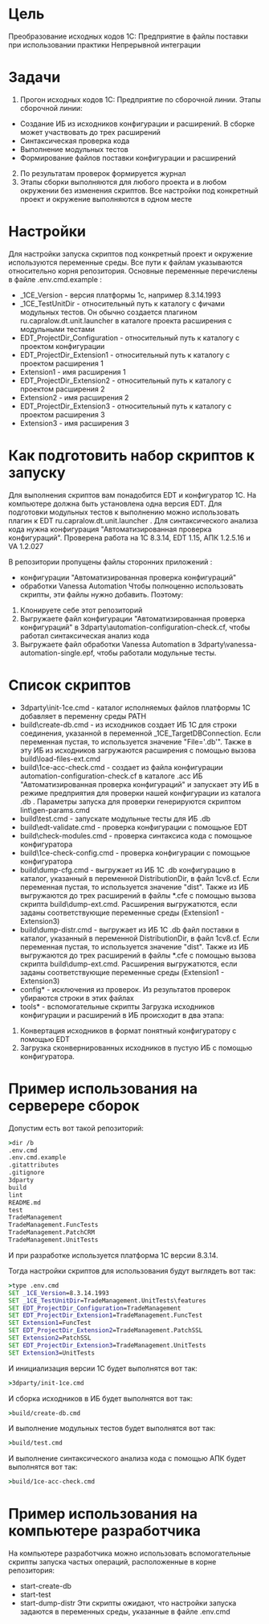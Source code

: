 # Цель
Преобразование исходных кодов 1С: Предприятие в файлы поставки при использовании практики Непрерывной интеграции
# Задачи
1. Прогон исходных кодов 1С: Предприятие по сборочной линии. Этапы сборочной линии:
  * Создание ИБ из исходников конфигурации и расширений. В сборке может участвовать до трех расширений
  * Синтаксическая проверка кода
  * Выполнение модульных тестов
  * Формирование файлов поставки конфигурации и расширений
2. По результатам проверок формируется журнал
3. Этапы сборки выполняются для любого проекта и в любом окружении без изменения скриптов. Все настройки под конкретный проект и окружение выполняются в одном месте

# Настройки
Для настройки запуска скриптов под конкретный проект и окружение используются переменные среды. Все пути к файлам указываются относительно корня репозитория. Основные переменные перечислены в файле .env.cmd.example :
* _1CE_Version - версия платформы 1с, например 8.3.14.1993
* _1CE_TestUnitDir - относительный путь к каталогу с фичами модульных тестов. Он обычно создается плагином ru.capralow.dt.unit.launcher в каталоге проекта расширения с модульными тестами
* EDT_ProjectDir_Configuration - относительный путь к каталогу с проектом конфигурации
* EDT_ProjectDir_Extension1 - относительный путь к каталогу с проектом расширения 1
* Extension1 - имя расширения 1
* EDT_ProjectDir_Extension2 - относительный путь к каталогу с проектом расширения 2
* Extension2 - имя расширения 2
* EDT_ProjectDir_Extension3  - относительный путь к каталогу с проектом расширения 3
* Extension3 - имя расширения 3

# Как подготовить набор скриптов к запуску
Для выполнения скриптов вам понадобится EDT и конфигуратор 1С. На компьютере должна быть установлена одна версия EDT. Для подготовки модульных тестов к выполнению можно использовать плагин к EDT ru.capralow.dt.unit.launcher . Для синтаксического анализа кода нужна конфигурация "Автоматизированная проверка конфигураций". Проверена работа на 1C 8.3.14, EDT 1.15, АПК 1.2.5.16 и VA 1.2.027

В репозитории пропущены файлы сторонних приложений : 
* конфигурации "Автоматизированная проверка конфигураций"
* обработки Vanessa Automation
Чтобы полноценно использовать скрипты, эти файлы нужно добавить. Поэтому: 
1. Клонируете себе этот репозиторий
2. Выгружаете файл конфигурации "Автоматизированная проверка конфигураций" в 3dparty\automation-configuration-check.cf, чтобы работал синтаксическая анализ кода
3. Выгружаете файл обработки Vanessa Automation в 3dparty\vanessa-automation-single.epf, чтобы работали модульные тесты.

# Список скриптов
* 3dparty\init-1ce.cmd - каталог исполняемых файлов платформы 1С добавляет в переменну среды PATH 
* build\create-db.cmd - из исходников создает ИБ 1С для строки соединения, указанной в переменной _1CE_TargetDBConnection. Если переменная пустая, то используется значение "File='.db'". Также в эту ИБ из исходников загружаются расширения с помощью вызова build\load-files-ext.cmd
* build\1ce-acc-check.cmd - создает из файла конфигурации automation-configuration-check.cf в каталоге .acc ИБ "Автоматизированная проверка конфигураций" и запускает эту ИБ в режиме предприятия для проверки нашей конфигурации из каталога .db . Параметры запуска для проверки генерируются скриптом lint\gen-params.cmd
* build\test.cmd - запускате модульные тесты для ИБ .db
* build\edt-validate.cmd - проверка конфигурации с помощьюе EDT
* build\check-modules.cmd - проверка синтаксиса кода с помощьюе конфигуратора
* build\1ce-check-config.cmd - проверка конфигурации с помощьюе конфигуратора
* build\dump-cfg.cmd - выгружает из ИБ 1С .db конфигурацию в каталог, указанный в переменной DistributionDir, в файл 1cv8.cf.  Если переменная пустая, то используется значение "dist". Также из ИБ выгружаются до трех расширений в файлы *.cfe с помощью вызова скрипта build\dump-ext.cmd. Расширения выгружатются, если заданы соответствующие переменные среды (Extension1 - Extension3)
* build\dump-distr.cmd - выгружает из ИБ 1С .db файл поставки в каталог, указанный в переменной DistributionDir, в файл 1cv8.cf.  Если переменная пустая, то используется значение "dist". Также из ИБ выгружаются до трех расширений в файлы *.cfe с помощью вызова скрипта build\dump-ext.cmd. Расширения выгружатются, если заданы соответствующие переменные среды (Extension1 - Extension3)
* config\* - исключения из проверок. Из результатов проверок убираются строки в этих файлах
* tools\* - вспомогательные скрипты 
Загрузка исходников конфигурации и расширений в ИБ происходит в два этапа:
1. Конвертация исходников в формат понятный конфигуратору с помощью EDT
2. Загрузка сконвернированных исходников в пустую ИБ с помощью конфигуратора.

# Пример использования на серверере сборок
Допустим есть вот такой репозиторий:
``` cmd
>dir /b
.env.cmd 
.env.cmd.example 
.gitattributes
.gitignore
3dparty
build
lint
README.md
test
TradeManagement
TradeManagement.FuncTests
TradeManagement.PatchCRM
TradeManagement.UnitTests
```
И при разработке используется платформа 1С версии 8.3.14. 

Тогда настройки скриптов для использования будут выглядеть вот так:
``` cmd
>type .env.cmd
SET _1CE_Version=8.3.14.1993
SET _1CE_TestUnitDir=TradeManagement.UnitTests\features
SET EDT_ProjectDir_Configuration=TradeManagement
SET EDT_ProjectDir_Extension1=TradeManagement.FuncTest
SET Extension1=FuncTest
SET EDT_ProjectDir_Extension2=TradeManagement.PatchSSL
SET Extension2=PatchSSL
SET EDT_ProjectDir_Extension3=TradeManagement.UnitTests
SET Extension3=UnitTests
```
И инициализация версии 1С будет выполнятся вот так:
``` cmd
>3dparty/init-1ce.cmd
```
И сборка исходников в ИБ будет выполнятся вот так:
``` cmd
>build/create-db.cmd
```
И выполнение модульных тестов будет выполнятся вот так:
``` cmd
>build/test.cmd
```
И выполнение синтаксического анализа кода с помощью АПК будет выполнятся вот так:
``` cmd
>build/1ce-acc-check.cmd
```
# Пример использования на компьютере разработчика
На компьютере разработчика можно использовать вспомогательные скрипты запуска частых операций, расположенные в корне репозитория: 
* start-create-db
* start-test
* start-dump-distr
Эти скрипты ожидают, что настройки запуска задаются в переменных среды, указанные в файле .env.cmd
